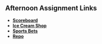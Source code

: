 ## Afternoon Assignment Links

* **[Scoreboard](https://masonspacestation.github.io/scoreboard/)**
* **[Ice Cream Shop](https://masonspacestation.github.io/ice-cream-shop/>)**
* **[Sports Bets](https://masonspacestation.github.io/sportsbets/)**
* **[Repo](https://github.com/masonspacestation/<ASSIGNMENT_REPO>)**
